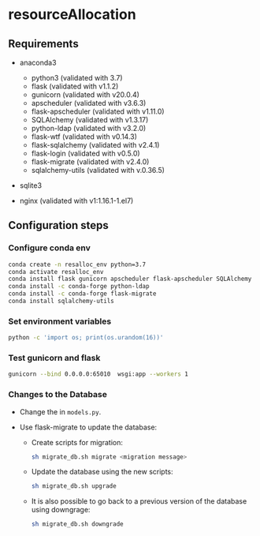 # resourceAllocation

## Requirements

- anaconda3
    - python3 (validated with 3.7)
    - flask (validated with v1.1.2)
    - gunicorn (validated with v20.0.4)
    - apscheduler (validated with v3.6.3)
    - flask-apscheduler (validated with v1.11.0)
    - SQLAlchemy (validated with v1.3.17)
    - python-ldap (validated with v3.2.0)
    - flask-wtf (validated with v0.14.3)
    - flask-sqlalchemy (validated with v2.4.1)
    - flask-login (validated with v0.5.0)
    - flask-migrate (validated with v2.4.0)
    - sqlalchemy-utils (validated with v.0.36.5)

- sqlite3 
- nginx (validated with v1:1.16.1-1.el7)

## Configuration steps

### Configure conda env
```bash
conda create -n resalloc_env python=3.7
conda activate resalloc_env
conda install flask gunicorn apscheduler flask-apscheduler SQLAlchemy
conda install -c conda-forge python-ldap 
conda install -c conda-forge flask-migrate 
conda install sqlalchemy-utils
```

### Set environment variables

```bash
python -c 'import os; print(os.urandom(16))'
```

### Test gunicorn and flask

```bash
gunicorn --bind 0.0.0.0:65010  wsgi:app --workers 1
```

### Changes to the Database

* Change the in ```models.py```.
* Use flask-migrate to update the database:

    * Create scripts for migration:   
        ```bash
        sh migrate_db.sh migrate <migration message>
        ```
    * Update the database using the new scripts:
        ```bash
        sh migrate_db.sh upgrade
        ```
    * It is also possible to go back to a previous version of the database using downgrage:
        ```bash
        sh migrate_db.sh downgrade
        ```